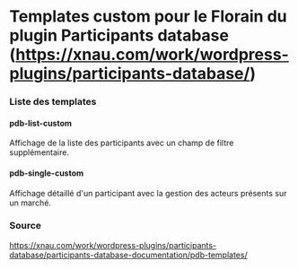 Templates custom pour le Florain du plugin Participants database (https://xnau.com/work/wordpress-plugins/participants-database/)
=================

### Liste des templates
#### pdb-list-custom
Affichage de la liste des participants avec un champ de filtre supplémentaire.

#### pdb-single-custom
Affichage détaillé d'un participant avec la gestion des acteurs présents sur un marché.

### Source
https://xnau.com/work/wordpress-plugins/participants-database/participants-database-documentation/pdb-templates/